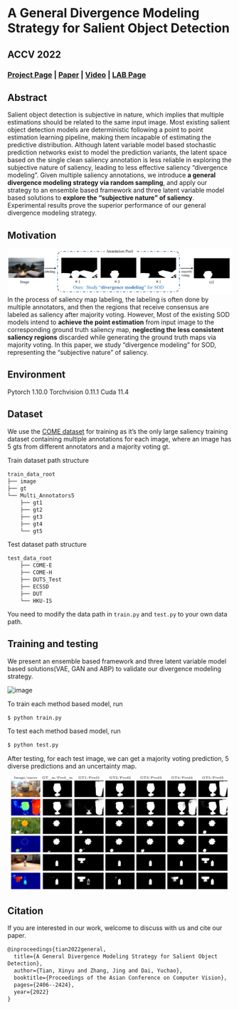 # A General Divergence Modeling Strategy for Salient Object Detection
## ACCV 2022

### [Project Page](https://npucvr.github.io/Divergence_SOD/) | [Paper](https://openaccess.thecvf.com/content/ACCV2022/papers/Tian_A_General_Divergence_Modeling_Strategy_for_Salient_Object_Detection_ACCV_2022_paper.pdf) | [Video](https://youtu.be/r-9I01TsZNU) | [LAB Page](http://npu-cvr.cn/)

## Abstract
Salient object detection is subjective in nature, which implies that multiple estimations should be related to the same input image. Most existing salient object detection models are deterministic following a point to point estimation learning pipeline, making them incapable of estimating the predictive distribution. Although latent variable model based stochastic prediction networks exist to model the prediction variants, the latent space based on the single clean saliency annotation is less reliable in exploring the subjective nature of saliency, leading to less effective saliency “divergence modeling”. Given multiple saliency annotations, we introduce **a general divergence modeling strategy via random sampling**, and apply our strategy to an ensemble based framework and three latent variable model based solutions to **explore the “subjective nature” of saliency**. Experimental results prove the superior performance of our general divergence modeling strategy.

## Motivation

![image](https://github.com/txynwpu/Divergence_SOD/blob/main/image/motivation.PNG)
In the process of saliency map labeling, the labeling is often done by multiple annotators, and then the regions that receive consensus are labeled as saliency after majority voting. However, Most of the existing SOD models intend to **achieve the point estimation** from input image to the corresponding ground truth saliency map, **neglecting the less consistent saliency regions** discarded while generating the ground truth maps via majority voting. In this paper, we study “divergence modeling” for SOD, representing the “subjective nature” of saliency.

## Environment
Pytorch 1.10.0
Torchvision 0.11.1
Cuda 11.4

## Dataset
We use the [COME dataset](https://github.com/JingZhang617/cascaded_rgbd_sod) for training as it’s the only large saliency training dataset containing multiple annotations for each image, where an image has 5 gts from different annotators and a majority voting gt. 

Train dataset path structure

    train_data_root
    ├── image
    ├── gt
    └── Multi_Annotators5
        ├── gt1         
        ├── gt2 
        ├── gt3 
        ├── gt4 
        └── gt5 
        
Test dataset path structure

    test_data_root
        ├── COME-E
        ├── COME-H
        ├── DUTS_Test
        ├── ECSSD
        ├── DUT
        └── HKU-IS
        
You need to modify the data path in `train.py` and `test.py` to your own data path.

## Training and testing
We present an ensemble based framework and three latent variable model based solutions(VAE, GAN and ABP) to validate our divergence modeling strategy. 

![image](https://github.com/txynwpu/Divergence_SOD/blob/main/image/net.PNG)

To train each method based model, run
```bash
$ python train.py
```
To test each method based model, run
```bash
$ python test.py
```
After testing, for each test image, we can get a majority voting prediction, 5 diverse predictions and an uncertainty map.

![image](https://github.com/txynwpu/Divergence_SOD/blob/main/image/predictions.PNG)

## Citation
If you are interested in our work, welcome to discuss with us and cite our paper. 

```
@inproceedings{tian2022general,
  title={A General Divergence Modeling Strategy for Salient Object Detection},
  author={Tian, Xinyu and Zhang, Jing and Dai, Yuchao},
  booktitle={Proceedings of the Asian Conference on Computer Vision},
  pages={2406--2424},
  year={2022}
}
```



        

